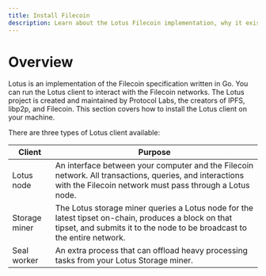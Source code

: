 ```yaml
---
title: Install Filecoin
description: Learn about the Lotus Filecoin implementation, why it exists, and how to install it.
---
```


# Overview

Lotus is an implementation of the Filecoin specification written in Go. You can run the Lotus client to interact with the Filecoin networks. The Lotus project is created and maintained by Protocol Labs, the creators of IPFS, libp2p, and Filecoin. This section covers how to install the Lotus client on your machine.

There are three types of Lotus client available:

| Client        | Purpose                                                                                                                                                                         |
| ------------- | ------------------------------------------------------------------------------------------------------------------------------------------------------------------------------- |
| Lotus node    | An interface between your computer and the Filecoin network. All transactions, queries, and interactions with the Filecoin network must pass through a Lotus node.              |
| Storage miner | The Lotus storage miner queries a Lotus node for the latest tipset on-chain, produces a block on that tipset, and submits it to the node to be broadcast to the entire network. |
| Seal worker   | An extra process that can offload heavy processing tasks from your Lotus Storage miner.                                                                                         |
